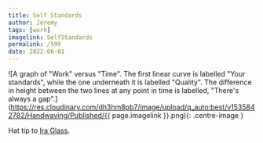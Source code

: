 ```yaml
---
title: Self Standards
author: Jeremy
tags: [work]
imagelink: SelfStandards
permalink: /599
date: 2022-06-01
---
```


![A graph of "Work" versus "Time". The first linear curve is labelled "Your standards", while the one underneath it is labelled "Quality". The difference in height between the two lines at any point in time is labelled, "There's always a gap".](https://res.cloudinary.com/dh3hm8pb7/image/upload/q_auto:best/v1535842782/Handwaving/Published/{{ page.imagelink }}.png){: .centre-image }

Hat tip to [Ira Glass](https://www.themarginalian.org/2014/01/29/ira-glass-success-daniel-sax/).
